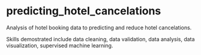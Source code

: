 # predicting_hotel_cancelations

Analysis of hotel booking data to predicting and reduce hotel cancelations. 

Skills demostrated include data cleaning, data validation, data analysis, data visualization, supervised machine learning.
